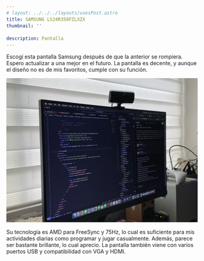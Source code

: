 ```yaml
---
# layout: ../../../layouts/usesPost.astro
title: SAMSUNG LS24R350FZLXZX
thumbnail: ''

description: Pantalla
---
```


Escogí esta pantalla Samsung después de que la anterior se rompiera. Espero actualizar a una mejor en el futuro. La pantalla es decente, y aunque el diseño no es de mis favoritos, cumple con su función.

![monitor4.webp](/assets/img/uses/monitor4.webp)

Su tecnología es AMD para FreeSync y 75Hz, lo cual es suficiente para mis actividades diarias como programar y jugar casualmente. Además, parece ser bastante brillante, lo cual aprecio. La pantalla también viene con varios puertos USB y compatibilidad con VGA y HDMI.
